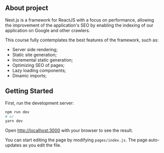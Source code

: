 ## About project

Next.js is a framework for ReactJS with a focus on performance, allowing the improvement of the application's SEO by enabling the indexing of our application on Google and other crawlers.

This course fully contemplates the best features of the framework, such as:

- Server side rendering;
- Static site generation;
- Incremental static generation;
- Optimizing SEO of pages;
- Lazy loading components;
- Dinamic imports;

## Getting Started

First, run the development server:

```bash
npm run dev
# or
yarn dev
```

Open [http://localhost:3000](http://localhost:3000) with your browser to see the result.

You can start editing the page by modifying `pages/index.js`. The page auto-updates as you edit the file.
